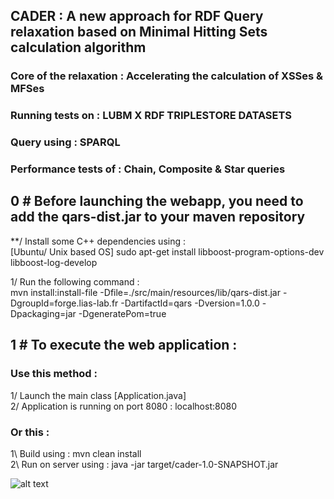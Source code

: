 ## CADER : A new approach for RDF Query relaxation based on Minimal Hitting Sets calculation algorithm

### Core of the relaxation : Accelerating the calculation of XSSes & MFSes

### Running tests on : LUBM X RDF TRIPLESTORE DATASETS
### Query using : SPARQL 
### Performance tests of : Chain, Composite & Star queries

## 0 # Before launching the webapp, you need to add the qars-dist.jar to your maven repository

**/ Install some C++ dependencies using : <br />
[Ubuntu/ Unix based OS]
sudo apt-get install libboost-program-options-dev libboost-log-develop

1/ Run the following command :  <br />
mvn install:install-file    -Dfile=./src/main/resources/lib/qars-dist.jar    -DgroupId=forge.lias-lab.fr    -DartifactId=qars    -Dversion=1.0.0    -Dpackaging=jar    -DgeneratePom=true

## 1 # To execute the web application :

### Use this method :
1/ Launch the main class [Application.java]  <br />
2/ Application is running on port 8080 : localhost:8080  <br />

### Or this :
1\ Build using : mvn clean install  <br />
2\ Run on server using : java -jar target/cader-1.0-SNAPSHOT.jar  <br />

![alt text](https://i.ibb.co/2hjm10y/cader.png)
